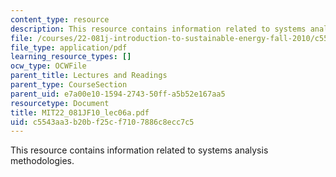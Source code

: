 ```yaml
---
content_type: resource
description: This resource contains information related to systems analysis methodologies.
file: /courses/22-081j-introduction-to-sustainable-energy-fall-2010/c5543aa3b20bf25cf7107886c8ecc7c5_MIT22_081JF10_lec06a.pdf
file_type: application/pdf
learning_resource_types: []
ocw_type: OCWFile
parent_title: Lectures and Readings
parent_type: CourseSection
parent_uid: e7a00e10-1594-2743-50ff-a5b52e167aa5
resourcetype: Document
title: MIT22_081JF10_lec06a.pdf
uid: c5543aa3-b20b-f25c-f710-7886c8ecc7c5
---
```

This resource contains information related to systems analysis methodologies.